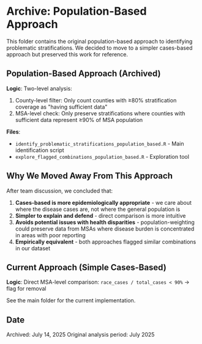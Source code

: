 # Archive: Population-Based Approach

This folder contains the original population-based approach to identifying problematic stratifications. We decided to move to a simpler cases-based approach but preserved this work for reference.

## Population-Based Approach (Archived)

**Logic**: Two-level analysis:
1. County-level filter: Only count counties with ≥80% stratification coverage as "having sufficient data"
2. MSA-level check: Only preserve stratifications where counties with sufficient data represent ≥90% of MSA population

**Files**:
- `identify_problematic_stratifications_population_based.R` - Main identification script
- `explore_flagged_combinations_population_based.R` - Exploration tool

## Why We Moved Away From This Approach

After team discussion, we concluded that:
1. **Cases-based is more epidemiologically appropriate** - we care about where the disease cases are, not where the general population is
2. **Simpler to explain and defend** - direct comparison is more intuitive
3. **Avoids potential issues with health disparities** - population-weighting could preserve data from MSAs where disease burden is concentrated in areas with poor reporting
4. **Empirically equivalent** - both approaches flagged similar combinations in our dataset

## Current Approach (Simple Cases-Based)

**Logic**: Direct MSA-level comparison: `race_cases / total_cases < 90%` → flag for removal

See the main folder for the current implementation.

## Date

Archived: July 14, 2025
Original analysis period: July 2025
